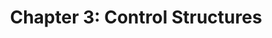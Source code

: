 ---
title: 'Chapter 3: Control Structures'
description:
  'Understand how control structures dictate the flow of control.'
prev: /chapter2
next: /chapter4
type: chapter
id: 3
---